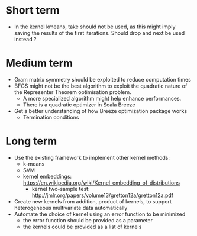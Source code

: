 # Short term

- In the kernel kmeans, take should not be used, as this might imply saving the results of the first iterations. Should drop and next be used instead ?

# Medium term

- Gram matrix symmetry should be exploited to reduce computation times
- BFGS might not be the best algorithm to exploit the quadratic nature of the Representer Theorem optimisation problem.
    - A more specialized algorithm might help enhance performances.
    - There is a quadratic optimizer in Scala Breeze
- Get a better understanding of how Breeze optimization package works
	- Termination conditions

# Long term

- Use the existing framework to implement other kernel methods:
    - k-means
    - SVM
    - kernel embeddings: https://en.wikipedia.org/wiki/Kernel_embedding_of_distributions
        - kernel two-sample test: http://jmlr.org/papers/volume13/gretton12a/gretton12a.pdf
- Create new kernels from addition, product of kernels, to support heterogeneous multivariate data automatically
- Automate the choice of kernel using an error function to be minimized
    - the error function should be provided as a parameter
    - the kernels could be provided as a list of kernels